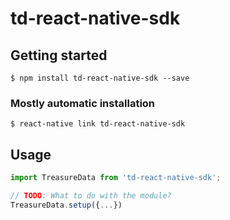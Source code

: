 # td-react-native-sdk

## Getting started

`$ npm install td-react-native-sdk --save`

### Mostly automatic installation

`$ react-native link td-react-native-sdk`

## Usage
```javascript
import TreasureData from 'td-react-native-sdk';

// TODO: What to do with the module?
TreasureData.setup({...})
```
